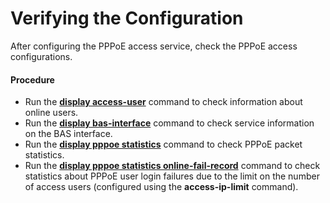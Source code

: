 Verifying the Configuration
===========================

After configuring the PPPoE access service, check the PPPoE access configurations.

#### Procedure

* Run the [**display access-user**](cmdqueryname=display+access-user) command to check information about online users.
* Run the [**display bas-interface**](cmdqueryname=display+bas-interface) command to check service information on the BAS interface.
* Run the [**display pppoe statistics**](cmdqueryname=display+pppoe+statistics) command to check PPPoE packet statistics.
* Run the [**display pppoe statistics online-fail-record**](cmdqueryname=display+pppoe+statistics+online-fail-record) command to check statistics about PPPoE user login failures due to the limit on the number of access users (configured using the **access-ip-limit** command).